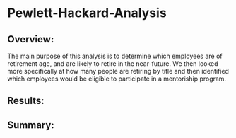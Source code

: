# Pewlett-Hackard-Analysis


## Overview:
The main purpose of this analysis is to determine which employees are of retirement age, and are likely to retire in the near-future. We then looked more specifically at how many people are retiring by title and then identified which employees would be eligible to participate in a mentoriship program.


## Results:


## Summary:

